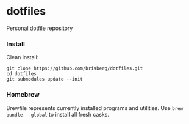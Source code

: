 # dotfiles

Personal dotfile repository

### Install

Clean install:

```
git clone https://github.com/brisberg/dotfiles.git
cd dotfiles
git submodules update --init
```

### Homebrew

Brewfile represents currently installed programs and utilities.
Use `brew bundle --global` to install all fresh casks.

